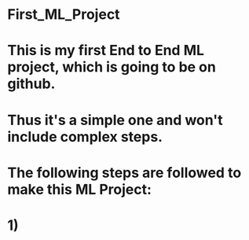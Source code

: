 # First_ML_Project

# This is my first End to End ML project, which is going to be on github.
# Thus it's a simple one and won't include complex steps.


# The following steps are followed to make this ML Project:

# 1) 
